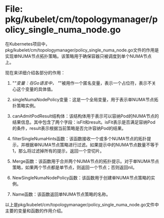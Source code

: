 # File: pkg/kubelet/cm/topologymanager/policy_single_numa_node.go

在Kubernetes项目中，pkg/kubelet/cm/topologymanager/policy_single_numa_node.go文件的作用是实现单NUMA节点拓扑策略。该策略用于确保容器只被调度到单个NUMA节点上。

现在来详细介绍各部分的作用：

1. "_"变量：在Go语言中， "_"被用作一个匿名变量，表示一个占位符，表示不关心这个变量的具体值。

2. singleNumaNodePolicy变量：这是一个全局变量，用于表示单NUMA节点拓扑策略实例。

3. canAdmitPodResult结构体：该结构体用于表示可以容纳Pod的NUMA节点的结果信息。其中包含了两个字段：isFit和result。isFit表示是否满足容纳Pod的条件，result表示根据当前策略是否允许容纳Pod的结果。

4. filterSingleNumaHints函数：该函数接收一个或多个NUMA节点的拓扑提示，并根据单NUMA节点策略进行过滤。如果提示中的NUMA节点数量不等于1，那么将过滤掉所有的提示，返回一个空切片。

5. Merge函数：该函数用于合并两个NUMA节点的拓扑提示。对于单NUMA节点策略，如果两个节点都是单节点，则返回一个节点；否则返回nil。

6. NewSingleNumaNodePolicy函数：该函数用于创建单NUMA节点策略的实例。

7. Name函数：该函数返回单NUMA节点策略的名称。

以上是pkg/kubelet/cm/topologymanager/policy_single_numa_node.go文件中主要的变量和函数的作用介绍。

